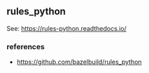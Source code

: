 ## rules_python

See: https://rules-python.readthedocs.io/

### references
- https://github.com/bazelbuild/rules_python